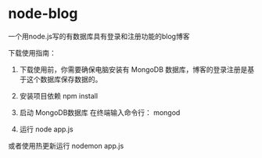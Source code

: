 # node-blog
一个用node.js写的有数据库具有登录和注册功能的blog博客

下载使用指南：

1. 下载使用前，你需要确保电脑安装有 MongoDB 数据库，博客的登录注册是基于这个数据库保存数据的。


2. 安装项目依赖
 npm install
 
 
 3. 启动 MongoDB数据库
   在终端输入命令行：  mongod
   
   
 4. 运行
 node app.js 
 
 
 或者使用热更新运行
 nodemon app.js
